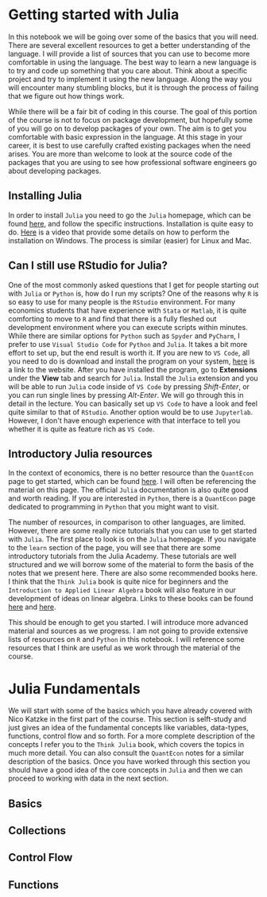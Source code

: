 
Getting started with Julia
==============================================

In this notebook we will be going over some of the basics that you will need. There are several excellent resources to get a better understanding of the language. I will provide a list of sources that you can use to become more comfortable in using the language. The best way to learn a new language is to try and code up something that you care about. Think about a specific project and try to implement it using the new language. Along the way you will encounter many stumbling blocks, but it is through the process of failing that we figure out how things work.

While there will be a fair bit of coding in this course. The goal of this portion of the course is not to focus on package development, but hopefully some of you will go on to develop packages of your own. The aim is to get you comfortable with basic expression in the language. At this stage in your career, it is best to use carefully crafted existing packages when the need arises. You are more than welcome to look at the source code of the packages that you are using to see how professional software engineers go about developing packages.

## Installing Julia

In order to install `Julia` you need to go the `Julia` homepage, which can be found [here](https://julialang.org/), and follow the specific instructions. Installation is quite easy to do. [Here](https://www.youtube.com/watch?v=OOjKEgbt8AI) is a video that provide some details on how to perform the installation on Windows. The process is similar (easier) for Linux and Mac. 

## Can I still use RStudio for Julia?

One of the most commonly asked questions that I get for people starting out with `Julia` or `Python` is, how do I run my scripts? One of the reasons why `R` is so easy to use for many people is the `RStudio` environment. For many economics students that have experience with `Stata` or `Matlab`, it is quite comforting to move to `R` and find that there is a fully fleshed out development environment where you can execute scripts within minutes. While there are similar options for `Python` such as `Spyder` and `PyCharm`, I prefer to use `Visual Studio Code` for `Python` and `Julia`. It takes a bit more effort to set up, but the end result is worth it. If you are new to `VS Code`, all you need to do is download and install the program on your system, [here](https://code.visualstudio.com/) is a link to the website. After you have installed the program, go to **Extensions** under the **View** tab and search for `Julia`. Install the `Julia` extension and you will be able to run `Julia` code inside of `VS Code` by pressing *Shift-Enter*, or you can run single lines by pressing *Alt-Enter*. We will go through this in detail in the lecture. You can basically set up `VS Code` to have a look and feel quite similar to that of `RStudio`. Another option would be to use `Jupyterlab`. However, I don't have enough experience with that interface to tell you whether it is quite as feature rich as `VS Code`.

## Introductory Julia resources

In the context of economics, there is no better resource than the `QuantEcon` page to get started, which can be found [here](https://julia.quantecon.org/). I will often be referencing the material on this page. The official `Julia` documentation is also quite good and worth reading. If you are interested in `Python`, there is a `QuantEcon` page dedicated to programming in `Python` that you might want to visit.

The number of resources, in comparison to other languages, are limited. However, there are some really nice tutorials that you can use to get started with `Julia`. The first place to look is on the `Julia` homepage. If you navigate to the `learn` section of the page, you will see that there are some introductory tutorials from the Julia Academy. These tutorials are well structured and we will borrow some of the material to form the basis of the notes that we present here. There are also some recommended books here. I think that the `Think Julia` book is quite nice for beginners and the `Introduction to Applied Linear Algebra` book will also feature in our development of ideas on linear algebra. Links to these books can be found [here](https://benlauwens.github.io/ThinkJulia.jl/latest/book.html) and [here](http://vmls-book.stanford.edu/).

This should be enough to get you started. I will introduce more advanced material and sources as we progress. I am not going to provide extensive lists of resources on `R` and `Python` in this notebook. I will reference some resources that I think are useful as we work through the material of the course. 

# Julia Fundamentals

We will start with some of the basics which you have already covered with Nico Katzke in the first part of the course. This section is selft-study and just gives an idea of the fundamental concepts like variables, data-types, functions, control flow and so forth. For a more complete description of the concepts I refer you to the `Think Julia` book, which covers the topics in much more detail. You can also consult the `QuantEcon` notes for a similar description of the basics. Once you have worked through this section you should have a good idea of the core concepts in `Julia` and then we can proceed to working with data in the next section. 

## Basics 

## Collections 

## Control Flow

## Functions